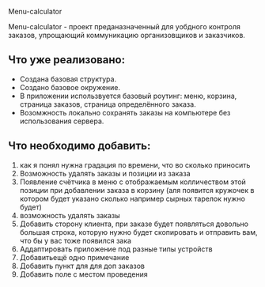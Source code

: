 Menu-calculator

Menu-calculator - проект преданазначенный для уобдного контроля заказов, упрощающий коммуникацию организовщиков и заказчиков.

## Что уже реализовано:
* Создана базовая структура.
* Создано базовое окружение.
* В приложении использвуется базовый роутинг: меню, корзина, страница заказов, страница определённого заказа.
* Возомжность локально сохранять заказы на компьютере без использования сервера.

## Что необходимо добавить:

1) как я понял нужна градация по времени, что во сколько приносить
2) Возможность удалять заказы и позиции из заказа
3) Появление счётчика в меню с отображаемым колличеством этой позиции при добавлении заказа в корзину (аля появится кружочек в котором будет указано сколько например сырных тарелок нужно будет)
4) возможность удалять заказы
5) Добавить сторону клиента, при заказе будет появляться довольно большая строка, которую нужно будет скопировать и отправить вам, что бы у вас тоже появился зака
6) Аддаптировать приложение под разные типы устройств
7) Добавитьещё одно примечание
8) Добавить пункт для для доп заказов
9)  Добавить поле с местом проведения